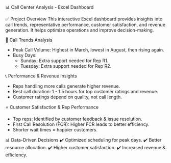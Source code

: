 📊 Call Center Analysis - Excel Dashboard

✅ Project Overview
This interactive Excel dashboard provides insights into call trends, representative performance, customer satisfaction, and revenue generation. It helps optimize operations and improve decision-making.

📅 Call Trends Analysis
* Peak Call Volume: Highest in March, lowest in August, then rising again.
* Busy Days:
   * Sunday: Extra support needed for Rep R1.
   * Tuesday: Extra support needed for Rep R2.

📞 Performance & Revenue Insights
* Reps handling more calls generate higher revenue.
* Best call duration: 1 - 1.5 hours for top customer ratings and revenue.
* Customer ratings depend on quality, not call length.

⭐ Customer Satisfaction & Rep Performance
* Top reps: Identified by customer feedback & issue resolution.
* First Call Resolution (FCR): Higher FCR leads to better efficiency.
* Shorter wait times = happier customers.

📊 Data-Driven Decisions
✔️ Optimized scheduling for peak days.
✔️ Better resource allocation.
✔️ Higher customer satisfaction.
✔️ Increased revenue & efficiency.
